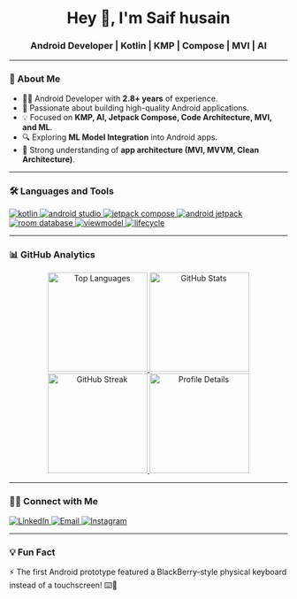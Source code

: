 <h1 align="center">Hey 👋, I'm Saif husain</h1>
<h3 align="center">Android Developer | Kotlin | KMP | Compose | MVI | AI</h3>

---

### 🚀 About Me  
- 👨‍💻 Android Developer with **2.8+ years** of experience.  
- 📱 Passionate about building high-quality Android applications.  
- 💡 Focused on **KMP, AI, Jetpack Compose, Code Architecture, MVI, and ML**.  
- 🔍 Exploring **ML Model Integration** into Android apps.  
- 🚀 Strong understanding of **app architecture (MVI, MVVM, Clean Architecture)**.  

---

### 🛠️ Languages and Tools  

<p align="left">
<a href="https://developer.android.com/kotlin" target="_blank"> <img src="https://img.shields.io/badge/Kotlin-0095D5?style=for-the-badge&logo=kotlin&logoColor=white" alt="kotlin" /> </a>
<a href="https://developer.android.com/studio" target="_blank"> <img src="https://img.shields.io/badge/Android%20Studio-3DDC84?style=for-the-badge&logo=androidstudio&logoColor=white" alt="android studio" /> </a>
<a href="https://developer.android.com/jetpack/compose" target="_blank"> <img src="https://img.shields.io/badge/Jetpack%20Compose-4285F4?style=for-the-badge&logo=android&logoColor=white" alt="jetpack compose" /> </a>
<a href="https://developer.android.com/jetpack" target="_blank"> <img src="https://img.shields.io/badge/Android%20Jetpack-4285F4?style=for-the-badge&logo=android&logoColor=white" alt="android jetpack" /> </a>
<a href="https://developer.android.com/training/data-storage/room" target="_blank"> <img src="https://img.shields.io/badge/Room%20DB-7A3E3E?style=for-the-badge&logo=android&logoColor=white" alt="room database" /> </a>
<a href="https://developer.android.com/topic/libraries/architecture/viewmodel" target="_blank"> <img src="https://img.shields.io/badge/ViewModel-5A5A5A?style=for-the-badge&logo=android&logoColor=white" alt="viewmodel" /> </a>
<a href="https://developer.android.com/reference/androidx/lifecycle/Lifecycle" target="_blank"> <img src="https://img.shields.io/badge/Lifecycle-8A8A8A?style=for-the-badge&logo=android&logoColor=white" alt="lifecycle" /> </a>
</p>


---

### 📊 GitHub Analytics  

<p align="center">
<a href="https://github.com/thesaifhusain">
  <img height="180em" src="https://github-readme-stats.vercel.app/api/top-langs?username=thesaifhusain&show_icons=true&theme=tokyonight&locale=en&layout=compact" alt="Top Languages" />
</a>

<a href="https://github.com/thesaifhusain">
  <img height="180em" src="https://github-readme-stats.vercel.app/api?username=thesaifhusain&show_icons=true&theme=merko&locale=en" alt="GitHub Stats" />
</a>

<a href="https://github.com/thesaifhusain">
  <img height="180em" src="https://github-readme-streak-stats.herokuapp.com/?user=thesaifhusain&theme=radical" alt="GitHub Streak" />
</a>

<a href="https://github.com/thesaifhusain">
  <img height="180em" src="https://github-profile-summary-cards.vercel.app/api/cards/profile-details?username=thesaifhusain&theme=github_dark" alt="Profile Details" />
</a>
</p>



---

### 🤝🏻 Connect with Me  
<p align="left">
<a href="https://www.linkedin.com/in/thesaifhusain/" target="blank"> 
  <img src="https://img.shields.io/badge/-Saif%20Husain-0077B5?style=for-the-badge&logo=linkedin&logoColor=white" alt="LinkedIn" /> 
</a>
<a href="mailto:your-email@example.com"> 
  <img src="https://img.shields.io/badge/-Email-D14836?style=for-the-badge&logo=gmail&logoColor=white" alt="Email" /> 
</a>
<a href="https://www.instagram.com/thesaifhusain/" target="blank"> 
  <img src="https://img.shields.io/badge/-Instagram-E4405F?style=for-the-badge&logo=instagram&logoColor=white" alt="Instagram" /> 
</a>
</p>


---

### 💡 Fun Fact  
⚡ The first Android prototype featured a BlackBerry-style physical keyboard instead of a touchscreen! ⌨️📱
